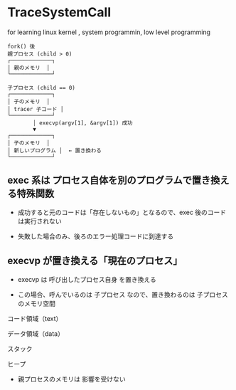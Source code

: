 # TraceSystemCall
for learning linux kernel ,   system programmin, low level programming

```
fork() 後
親プロセス (child > 0)
┌─────────────┐
│ 親のメモリ  │
└─────────────┘

子プロセス (child == 0)
┌─────────────┐
│ 子のメモリ  │
│ tracer 子コード │
└─────────────┘
        │ execvp(argv[1], &argv[1]) 成功
        ▼
┌─────────────┐
│ 子のメモリ  │
│ 新しいプログラム │  ← 置き換わる
└─────────────┘

```

## exec 系は プロセス自体を別のプログラムで置き換える特殊関数

- 成功すると元のコードは「存在しないもの」となるので、exec 後のコードは実行されない

- 失敗した場合のみ、後ろのエラー処理コードに到達する


## execvp が置き換える「現在のプロセス」

- execvp は 呼び出したプロセス自身 を置き換える
  

- この場合、呼んでいるのは 子プロセス なので、置き換わるのは 子プロセスのメモリ空間

コード領域（text）

データ領域（data）

スタック

ヒープ


- 親プロセスのメモリは 影響を受けない
